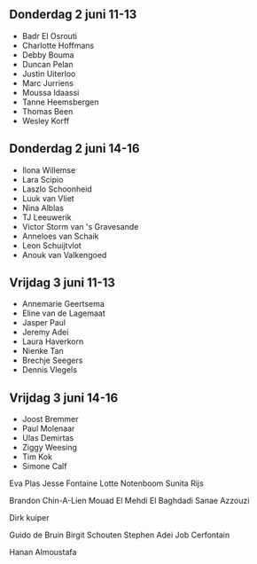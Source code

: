 ## Donderdag 2 juni 11-13

- Badr El Osrouti
- Charlotte Hoffmans
- Debby Bouma
- Duncan Pelan
- Justin Uiterloo
- Marc Jurriens
- Moussa Idaassi
- Tanne Heemsbergen
- Thomas Been
- Wesley Korff

## Donderdag 2 juni 14-16

- Ilona Willemse
- Lara Scipio
- Laszlo Schoonheid
- Luuk van Vliet
- Nina Alblas
- TJ Leeuwerik
- Victor Storm van 's Gravesande
- Anneloes van Schaik
- Leon Schuijtvlot
- Anouk van Valkengoed

## Vrijdag 3 juni 11-13

- Annemarie Geertsema
- Eline van de Lagemaat
- Jasper Paul
- Jeremy Adei
- Laura Haverkorn
- Nienke Tan
- Brechje Seegers
- Dennis Vlegels

## Vrijdag 3 juni 14-16

- Joost Bremmer
- Paul Molenaar
- Ulas Demirtas
- Ziggy Weesing
- Tim Kok
- Simone Calf


Eva Plas
Jesse Fontaine
Lotte Notenboom
Sunita Rijs

Brandon Chin-A-Lien
Mouad El Mehdi El Baghdadi
Sanae Azzouzi

Dirk kuiper

Guido de Bruin
Birgit Schouten
Stephen Adei
Job Cerfontain

Hanan Almoustafa
